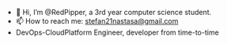 - 👋 Hi, I’m @RedPipper, a 3rd year computer science student.
- 📫 How to reach me: stefan21nastasa@gmail.com
- DevOps-CloudPlatform Engineer, developer from time-to-time

<!---
RedPipper/RedPipper is a ✨ special ✨ repository because its `README.md` (this file) appears on your GitHub profile.
You can click the Preview link to take a look at your changes.
--->
